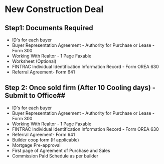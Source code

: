 # New Construction Deal
## Step1: Documents Required

- ID's for each buyer
- Buyer Representation Agreement - Authority for Purchase or Lease - Form 300
- Working With Realtor - 1 Page Faxable
- Worksheet (Optional)
- FINTRAC Individual Identification Information Record - Form OREA 630
- Referral Agreement- Form 641

## Step 2: Once sold firm (After 10 Cooling days) - Submit to Office##
- ID's for each buyer
- Buyer Representation Agreement - Authority for Purchase or Lease - Form 300
- Working With Realtor - 1 Page Faxable
- FINTRAC Individual Identification Information Record - Form OREA 630
- Referral Agreement- Form 641
- Builder coop form (If applicable)
- Mortgage Pre-approval
- First page of Agreement of Purchase and Sales
- Commission Paid Schedule as per builder